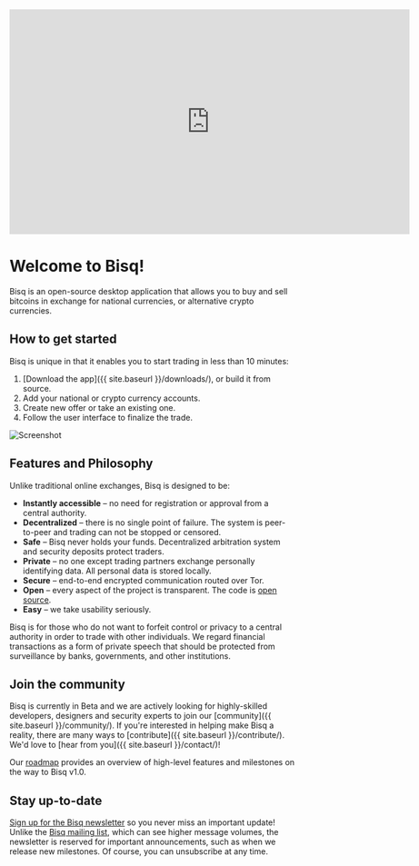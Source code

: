 
<iframe src="https://player.vimeo.com/video/113838717" width="704" height="396" frameborder="0" allowfullscreen="allowfullscreen"></iframe>

# Welcome to Bisq!
Bisq is an open-source desktop application that allows you to buy and sell bitcoins in exchange for national currencies, or alternative crypto currencies.

## How to get started

Bisq is unique in that it enables you to start trading in less than 10 minutes:

 1. [Download the app]({{ site.baseurl }}/downloads/), or build it from source.
 2. Add your national or crypto currency accounts.
 3. Create new offer or take an existing one.
 4. Follow the user interface to finalize the trade.

![Screenshot](/images/app-layers1.png)

## Features and Philosophy

Unlike traditional online exchanges, Bisq is designed to be:

 - **Instantly accessible** – no need for registration or approval from a central authority.
 - **Decentralized** – there is no single point of failure. The system is peer-to-peer and trading can not be stopped or censored.
 - **Safe** – Bisq never holds your funds. Decentralized arbitration system and security deposits protect traders.
 - **Private** – no one except trading partners exchange personally identifying data. All personal data is stored locally.
 - **Secure** – end-to-end encrypted communication routed over Tor.
 - **Open** – every aspect of the project is transparent. The code is [open source](https://github.com/bisq-network/exchange).
 - **Easy** – we take usability seriously.

Bisq is for those who do not want to forfeit control or privacy to a central authority in order to trade with other individuals. We regard financial transactions as a form of private speech that should be protected from surveillance by banks, governments, and other institutions.

## Join the community

Bisq is currently in Beta and we are actively looking for highly-skilled developers, designers and security experts to join our [community]({{ site.baseurl }}/community/). If you're interested in helping make Bisq a reality, there are many ways to [contribute]({{ site.baseurl }}/contribute/). We'd love to [hear from you]({{ site.baseurl }}/contact/)!

Our [roadmap](/roadmap/) provides an overview of high-level features and milestones on the way to Bisq v1.0.

## Stay up-to-date

[Sign up for the Bisq newsletter](http://bitsquare.us9.list-manage.com/subscribe?u=fee3c64b1504e7835a98b0ed3&id=dc09b9ca64) so you never miss an important update! Unlike the [Bisq mailing list](/community/#mailing-list), which can see higher message volumes, the newsletter is reserved for important announcements, such as when we release new milestones. Of course, you can unsubscribe at any time.
